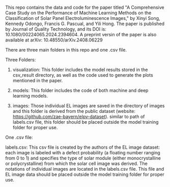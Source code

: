 This repo contains the data and code for the paper titled "A Comprehensive Case Study on the Performance of Machine Learning Methods on the Classification of Solar
Panel Electroluminescence Images," by Xinyi Song, Kennedy Odongo, Francis G. Pascual, and Yili Hong. The paper is published by Journal of Quality Technology, and its DOI is: 10.1080/00224065.2024.2394604. A preprint versin of the paper is also available at arXiv: 10.48550/arXiv.2408.06229


There are three main folders in this repo and one .csv file. 

Three Folders: 

1. visualization: This folder includes the model results stored in the csv_result directory, as well as the code used to generate the plots mentioned in the paper.

2. models: This folder includes the code of both machine and deep learning models.

3. images: Those individual EL images are saved in the directory of images and this folder is derived from the public dataset (website: https://github.com/zae-bayern/elpv-dataset). similar to path of labels.csv file, this folder should be placed outside the model training folder for proper use.

One .csv file:

labels.csv: This csv file is created by the authors of the EL image dataset: each image is labeled with a defect probability (a floating number ranging from 0 to 1) and specifies the type of solar module (either monocrystalline or polycrystalline) from which the solar cell image was derived. The notations of individual images are located in the labels.csv file. This file and EL image data should be placed outside the model training folder for proper use.